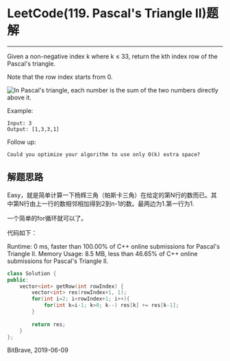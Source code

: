 # LeetCode(119. Pascal's Triangle II)题解
------
Given a non-negative index k where k ≤ 33, return the kth index row of the Pascal's triangle.

Note that the row index starts from 0.


![In Pascal's triangle, each number is the sum of the two numbers directly above it.](https://upload.wikimedia.org/wikipedia/commons/0/0d/PascalTriangleAnimated2.gif)

Example:

    Input: 3
    Output: [1,3,3,1]
Follow up:

    Could you optimize your algorithm to use only O(k) extra space?

## 解题思路
Easy，就是简单计算一下杨辉三角（帕斯卡三角）在给定的第N行的数而已。其中第N行由上一行的数相邻相加得到2到n-1的数。最两边为1.第一行为1.

一个简单的for循环就可以了。

代码如下：

Runtime: 0 ms, faster than 100.00% of C++ online submissions for Pascal's Triangle II.
Memory Usage: 8.5 MB, less than 46.65% of C++ online submissions for Pascal's Triangle II.

```c++
class Solution {
public:
    vector<int> getRow(int rowIndex) {
        vector<int> res(rowIndex+1, 1);
        for(int i=2; i<rowIndex+1; i++){
            for(int k=i-1; k>0; k--) res[k] += res[k-1];
        }
        
        return res;
    }
};
```

BitBrave, 2019-06-09